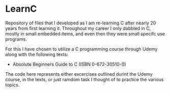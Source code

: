 # LearnC

Repository of files that I developed as I am re-learning C after nearly 20 years
from first learning it. Throughout my career I only dabbled in C, mostly in small
embedded items, and even then they were small specifc use programs.

For this I have chosen to utilize a C programming course through Udemy along 
with the following texts:

- Absolute Beginners Guide to C (ISBN 0-672-30510-0)

The code here represents either excercises outlined durint the Udemy course, in 
the texts, or just ramdom task I thought of to practice the various topics.

